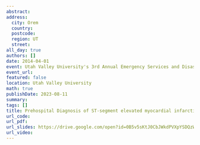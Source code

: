 ```yaml
---
abstract: 
address:
  city: Orem
  country:
  postcode: 
  region: UT
  street: 
all_day: true
authors: []
date: 2014-04-01
event: Utah Valley University's 3rd Annual Emergency Services and Disaster Conference
event_url: 
featured: false
location: Utah Valley University
math: true
publishDate: 2023-08-11
summary: 
tags: []
title: Prehospital Diagnosis of ST-segment elevated myocardial infarction
url_code: 
url_pdf: 
url_slides: https://drive.google.com/open?id=0B5v5sKtJ0CbJWkdPVXpYSDQzWG8
url_video: 
---
```

